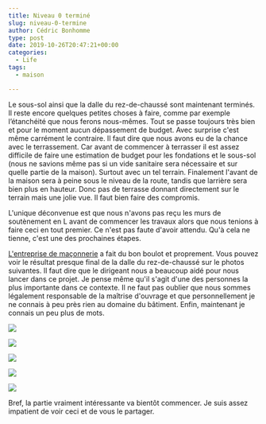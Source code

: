 ```yaml
---
title: Niveau 0 terminé
slug: niveau-0-termine
author: Cédric Bonhomme
type: post
date: 2019-10-26T20:47:21+00:00
categories:
  - Life
tags:
  - maison

---
```

Le sous-sol ainsi que la dalle du rez-de-chaussé sont maintenant terminés.
Il reste encore quelques petites choses à faire, comme par exemple l’étanchéité
que nous ferons nous-mêmes. Tout se passe toujours très bien et pour le moment
aucun dépassement de budget. Avec surprise c'est même carrément le contraire.
Il faut dire que nous avons eu de la chance avec le terrassement. Car avant de
commencer à terrasser il est assez difficile de faire une estimation de budget
pour les fondations et le sous-sol (nous ne savions même pas si un vide
sanitaire sera nécessaire et sur quelle partie de la maison). Surtout avec
un tel terrain. Finalement l'avant de la maison sera à peine sous le niveau
de la route, tandis que larrière sera bien plus en hauteur. Donc pas de terrasse
donnant directement sur le terrain mais une jolie vue. Il faut bien faire des
compromis.

L'unique déconvenue est que nous n'avons pas reçu les murs de soutènement en L
avant de commencer les travaux alors que nous tenions à faire ceci en tout
premier. Ce n'est pas faute d'avoir attendu. Qu'à cela ne tienne, c'est une des
prochaines étapes.

[L'entreprise de maçonnerie](https://www.ets-poesy.fr) a fait du bon boulot et
proprement. Vous pouvez voir le résultat presque final de la dalle du
rez-de-chaussé sur le photos suivantes. Il faut dire que le dirigeant nous a
beaucoup aidé pour nous lancer dans ce projet. Je pense même qu'il s'agit d'une
des personnes la plus importante dans ce contexte. Il ne faut pas oublier que
nous sommes légalement responsable de la maîtrise d'ouvrage et que
personnellement je ne connais à peu près rien au domaine du bâtiment.
Enfin, maintenant je connais un peu plus de mots.

![](/images/blog/2019/10/20191002T171541.jpg)

![](/images/blog/2019/10/20191013T102518.jpg)

![](/images/blog/2019/10/20191016T171904.jpg)

![](/images/blog/2019/10/20191023T174759.jpg)

![](/images/blog/2019/10/20191023T174834.jpg)

Bref, la partie vraiment intéressante va bientôt commencer.
Je suis assez impatient de voir ceci et de vous le partager.